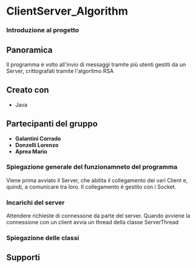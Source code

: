 # ClientServer_Algorithm

### Introduzione al progetto

## Panoramica
Il programma è volto all'invio di messaggi tramite più utenti gestiti da un Server, crittografati tramite l'algoritmo RSA

## Creato con 
- Java

## Partecipanti del gruppo 
- **Galantini Corrado**
- **Donzelli Lorenzo**
- **Aprea Mario**       

### Spiegazione generale del funzionamneto del programma
Viene prima avviato il Server, che abilita il collegamento dei vari Client e, quindi, a comunicare tra loro. Il collegamento è gestito con i Socket.
 


### Incarichi del server
Attendere richieste di connessone da parte del server.
 Quando avviene la connessione con un client avvia un thread della classe ServerThread
   
### Spiegazione delle classi

## Supporti 
